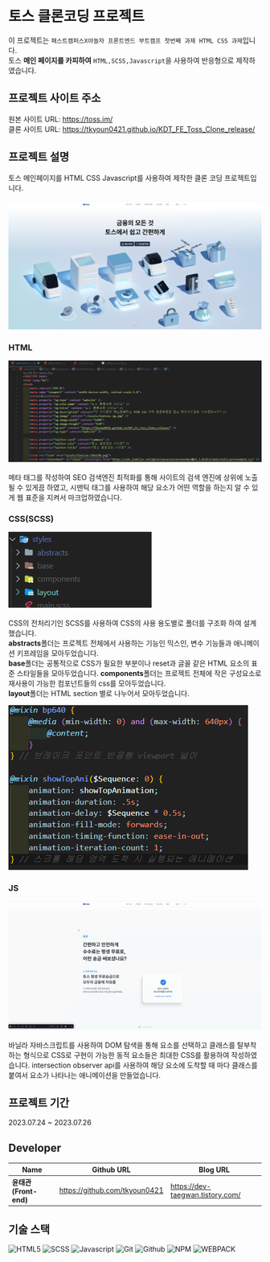 # 토스 클론코딩 프로젝트
이 프로젝트는 `패스트캠퍼스X야놀자 프론트엔드 부트캠프
첫번째 과제 HTML CSS 과제`입니다.  
토스 **메인 페이지를 카피하여** `HTML,SCSS,Javascript`을 사용하여 반응형으로 제작하였습니다.


## 프로젝트 사이트 주소
원본 사이트 URL: <a href="https://toss.im/">https://toss.im/</a>  
클론 사이트 URL: <a href="https://tkyoun0421.github.io/KDT_FE_Toss_Clone_release/">https://tkyoun0421.github.io/KDT_FE_Toss_Clone_release/</a>

## 프로젝트 설명
토스 메인페이지를 HTML CSS Javascript를 사용하여 제작한 클론 코딩 프로젝트입니다.
<br/>
<br/>
![main](./assets/toss_main.png)

### HTML 
![meta](./assets/meta.png)  
<br/>
메타 태그를 작성하여 SEO 검색엔진 최적화를 통해 사이트의 검색 엔진에 상위에 노출될 수 있게끔 하였고, 시맨틱 태그를 사용하여 해당 요소가 어떤 역할을 하는지 알 수 있게 웹 표준을 지켜서 마크업하였습니다.

### CSS(SCSS)
![scss](./assets/scss.png)
<br/>
<br/>
CSS의 전처리기인 SCSS를 사용하여 CSS의 사용 용도별로 폴더를 구조화 하여 설계 했습니다.  
<strong>abstracts</strong>폴더는 프로젝트 전체에서 사용하는 기능인 믹스인, 변수 기능들과 애니메이션 키프레임을 모아두었습니다.  
<strong>base</strong>폴더는 공통적으로 CSS가 필요한 부분이나 reset과 글꼴 같은 HTML 요소의 표준 스타일들을 모아두었습니다.
<strong>components</strong>폴더는 프로젝트 전체에 작은 구성요소로 재사용이 가능한 컴포넌트들의 css를 모아두었습니다.  
<strong>layout</strong>폴더는 HTML section 별로 나누어서 모아두었습니다.

![scss](./assets/mixin.png)
### JS
![js](./assets/toss_clone.gif)
<br/>
<br/>
바닐라 자바스크립트를 사용하여 DOM 탐색을 통해 요소를 선택하고 클래스를 탈부착하는 형식으로 CSS로 구현이 가능한 동적 요소들은 최대한 CSS를 활용하여 작성하였습니다. intersection observer api를 사용하여 해당 요소에 도착할 때 마다 클래스를 붙여서 요소가 나타나는 애니메이션을 만들었습니다.

## 프로젝트 기간
2023.07.24 ~ 2023.07.26

## Developer
Name | Github URL | Blog URL |
-- | -- | -- |
**윤태관(Front-end)** | https://github.com/tkyoun0421 | https://dev-taegwan.tistory.com/ 

## 기술 스택
![HTML5](https://img.shields.io/badge/HTML5-E34F26?style=for-the-badge&logo=html5&logoColor=white)
![SCSS](https://img.shields.io/badge/Sass-CC6699?style=for-the-badge&logo=sass&logoColor=white)
![Javascript](https://img.shields.io/badge/JavaScript-323330?style=for-the-badge&logo=javascript&logoColor=F7DF1E)
![Git](https://img.shields.io/badge/GIT-E44C30?style=for-the-badge&logo=git&logoColor=white)
![Github](https://img.shields.io/badge/GitHub-100000?style=for-the-badge&logo=github&logoColor=white)
![NPM](https://img.shields.io/badge/npm-CB3837?style=for-the-badge&logo=npm&logoColor=white
)
![WEBPACK](https://img.shields.io/badge/Webpack-8DD6F9?style=for-the-badge&logo=Webpack&logoColor=white)




